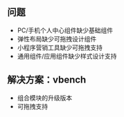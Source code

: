 ## 问题

- PC/手机个人中心组件缺少基础组件
- 弹性布局缺少可拖拽设计组件
- 小程序营销工具缺少可拖拽支持
- 通用组件/应用组件缺少样式设计支持

## 解决方案：vbench

- 组合模块的升级版本
- 可拖拽支持

